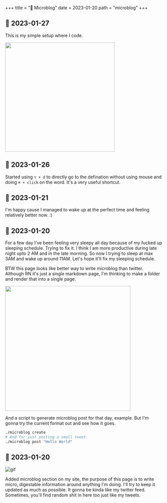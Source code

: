 +++
title = "🦠 Microblog"
date = 2023-01-20
path = "microblog"
+++

## 📅 2023-01-27
This is my simple setup where I code.

<img src="/img/setup.jpg" width="350" />


## 📅 2023-01-26
Started using 
`⌥ + d` to directly go to the defination without using mouse and doing `⌘ + click` on the word. It's a very useful shortcut.


## 📅 2023-01-21
I'm happy cause I managed to wake up at the perfect time and feeling relatively better now. :)

## 📅 2023-01-20
For a few day I've been feeling very sleepy all day because of my fucked up sleeping schedule. Trying to fix it. I think I am more productive during late night upto 2 AM and in the late morning. So now I trying to sleep at max 3AM and wake up around 11AM. Let's hope it'll fix my sleeping schedule.

BTW this page looks like better way to write microblog than twitter. Although RN it's just a single markdown page, I'm thinking to make a folder and render that into a single page.

<img src="/img/mic.png" width="400">

And a script to generate microblog post for that day, example. But I'm gonna try the current format out and see how it goes.

```bash
./microblog create
# And for just posting a small tweet.
./microblog post "Hello World"
```

## 📅 2023-01-20
![gif](/img/pepe.gif)

Added microblog section on my site, the purpose of this page is to write micro, digestable information around anything I'm doing. I'll try to keep it updated as much as possible. It gonna be kinda like my twitter feed.
Sometimes, you'll find random shit in here too just like my tweets.